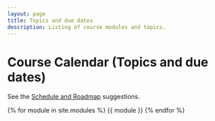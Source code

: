 ```yaml
---
layout: page
title: Topics and due dates
description: Listing of course modules and topics.
---
```


# Course Calendar (Topics and due dates)

See the [Schedule and Roadmap]({{site.url}}/{{site.baseurl}}/success/#time-management-and-scheduling) suggestions. 

{% for module in site.modules %}
{{ module }}
{% endfor %}
